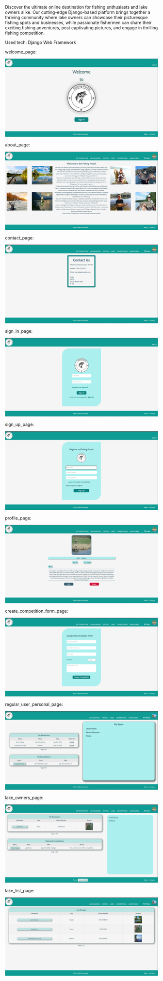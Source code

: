 Discover the ultimate online destination for fishing enthusiasts and lake owners alike.
Our cutting-edge Django-based platform brings together a thriving community where lake owners can
showcase their picturesque fishing spots and businesses, while passionate fishermen can share their
exciting fishing adventures, post captivating pictures, and engage in thrilling fishing competition.

Used tech:
Django Web Framework

welcome_page:

![welcome_page.png](static%2Fpresentation_photos%2Fwelcome_page.png)

about_page:

![about_page.png](static%2Fpresentation_photos%2Fabout_page.png)

contact_page:

![contact_page.png](static%2Fpresentation_photos%2Fcontact_page.png)

sign_in_page:

![sign_in_page.png](static%2Fpresentation_photos%2Fsign_in_page.png)

sign_up_page:

![sign_up_page.png](static%2Fpresentation_photos%2Fsign_up_page.png)

profile_page:

![profile_page.png](static%2Fpresentation_photos%2Fprofile_page.png)

create_competition_form_page:

![create_competition_form_page.png](static%2Fpresentation_photos%2Fcreate_competition_form_page.png)

regular_user_personal_page:

![regular_user_personal_page.png](static%2Fpresentation_photos%2Fregular_user_personal_page.png)

lake_owners_page:

![lake_owners_page.png](static%2Fpresentation_photos%2Flake_owners_page.png)

lake_list_page:

![lake_list_page.png](static%2Fpresentation_photos%2Flake_list_page.png)